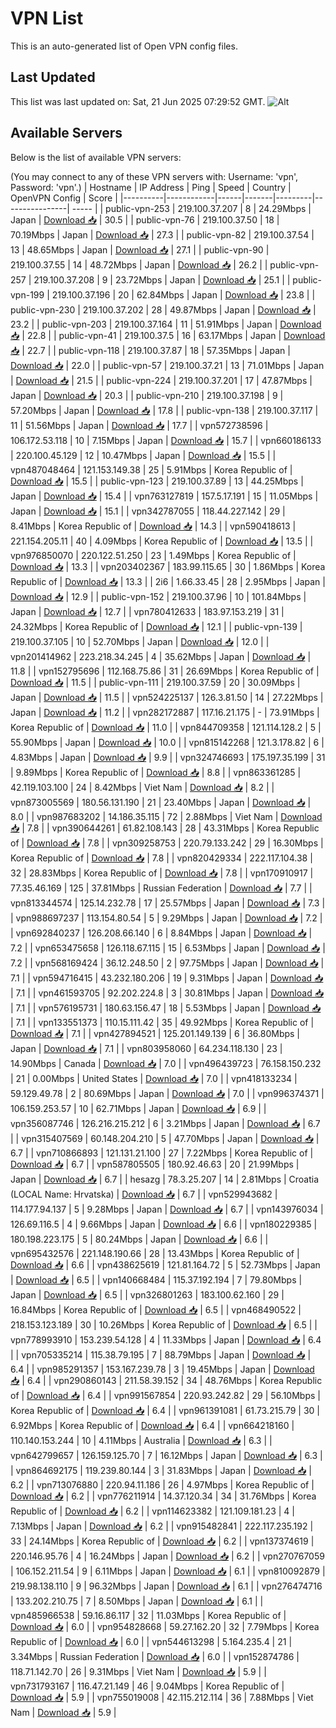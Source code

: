 # VPN List

This is an auto-generated list of Open VPN config files.

## Last Updated

This list was last updated on: Sat, 21 Jun 2025 07:29:52 GMT.
![Alt](https://repobeats.axiom.co/api/embed/186b98318ef1479477931607c1ad7d823f12451f.svg "Repobeats analytics image")

## Available Servers

Below is the list of available VPN servers:

(You may connect to any of these VPN servers with: Username: 'vpn', Password: 'vpn'.)
| Hostname | IP Address | Ping | Speed | Country | OpenVPN Config | Score |
|----------|------------|------|-------|---------|----------------| ----- |
| public-vpn-253 | 219.100.37.207 | 8 | 24.29Mbps | Japan | [Download 📥](./configs/server_0_JP.ovpn) | 30.5 |
| public-vpn-76 | 219.100.37.50 | 18 | 70.19Mbps | Japan | [Download 📥](./configs/server_1_JP.ovpn) | 27.3 |
| public-vpn-82 | 219.100.37.54 | 13 | 48.65Mbps | Japan | [Download 📥](./configs/server_2_JP.ovpn) | 27.1 |
| public-vpn-90 | 219.100.37.55 | 14 | 48.72Mbps | Japan | [Download 📥](./configs/server_3_JP.ovpn) | 26.2 |
| public-vpn-257 | 219.100.37.208 | 9 | 23.72Mbps | Japan | [Download 📥](./configs/server_4_JP.ovpn) | 25.1 |
| public-vpn-199 | 219.100.37.196 | 20 | 62.84Mbps | Japan | [Download 📥](./configs/server_5_JP.ovpn) | 23.8 |
| public-vpn-230 | 219.100.37.202 | 28 | 49.87Mbps | Japan | [Download 📥](./configs/server_6_JP.ovpn) | 23.2 |
| public-vpn-203 | 219.100.37.164 | 11 | 51.91Mbps | Japan | [Download 📥](./configs/server_7_JP.ovpn) | 22.8 |
| public-vpn-41 | 219.100.37.5 | 16 | 63.17Mbps | Japan | [Download 📥](./configs/server_8_JP.ovpn) | 22.7 |
| public-vpn-118 | 219.100.37.87 | 18 | 57.35Mbps | Japan | [Download 📥](./configs/server_9_JP.ovpn) | 22.0 |
| public-vpn-57 | 219.100.37.21 | 13 | 71.01Mbps | Japan | [Download 📥](./configs/server_10_JP.ovpn) | 21.5 |
| public-vpn-224 | 219.100.37.201 | 17 | 47.87Mbps | Japan | [Download 📥](./configs/server_11_JP.ovpn) | 20.3 |
| public-vpn-210 | 219.100.37.198 | 9 | 57.20Mbps | Japan | [Download 📥](./configs/server_12_JP.ovpn) | 17.8 |
| public-vpn-138 | 219.100.37.117 | 11 | 51.56Mbps | Japan | [Download 📥](./configs/server_13_JP.ovpn) | 17.7 |
| vpn572738596 | 106.172.53.118 | 10 | 7.15Mbps | Japan | [Download 📥](./configs/server_14_JP.ovpn) | 15.7 |
| vpn660186133 | 220.100.45.129 | 12 | 10.47Mbps | Japan | [Download 📥](./configs/server_15_JP.ovpn) | 15.5 |
| vpn487048464 | 121.153.149.38 | 25 | 5.91Mbps | Korea Republic of | [Download 📥](./configs/server_16_KR.ovpn) | 15.5 |
| public-vpn-123 | 219.100.37.89 | 13 | 44.25Mbps | Japan | [Download 📥](./configs/server_17_JP.ovpn) | 15.4 |
| vpn763127819 | 157.5.17.191 | 15 | 11.05Mbps | Japan | [Download 📥](./configs/server_18_JP.ovpn) | 15.1 |
| vpn342787055 | 118.44.227.142 | 29 | 8.41Mbps | Korea Republic of | [Download 📥](./configs/server_19_KR.ovpn) | 14.3 |
| vpn590418613 | 221.154.205.11 | 40 | 4.09Mbps | Korea Republic of | [Download 📥](./configs/server_20_KR.ovpn) | 13.5 |
| vpn976850070 | 220.122.51.250 | 23 | 1.49Mbps | Korea Republic of | [Download 📥](./configs/server_21_KR.ovpn) | 13.3 |
| vpn203402367 | 183.99.115.65 | 30 | 1.86Mbps | Korea Republic of | [Download 📥](./configs/server_22_KR.ovpn) | 13.3 |
| 2i6 | 1.66.33.45 | 28 | 2.95Mbps | Japan | [Download 📥](./configs/server_23_JP.ovpn) | 12.9 |
| public-vpn-152 | 219.100.37.96 | 10 | 101.84Mbps | Japan | [Download 📥](./configs/server_24_JP.ovpn) | 12.7 |
| vpn780412633 | 183.97.153.219 | 31 | 24.32Mbps | Korea Republic of | [Download 📥](./configs/server_25_KR.ovpn) | 12.1 |
| public-vpn-139 | 219.100.37.105 | 10 | 52.70Mbps | Japan | [Download 📥](./configs/server_26_JP.ovpn) | 12.0 |
| vpn201414962 | 223.218.34.245 | 4 | 35.62Mbps | Japan | [Download 📥](./configs/server_27_JP.ovpn) | 11.8 |
| vpn152795696 | 112.168.75.86 | 31 | 26.69Mbps | Korea Republic of | [Download 📥](./configs/server_28_KR.ovpn) | 11.5 |
| public-vpn-111 | 219.100.37.59 | 20 | 30.09Mbps | Japan | [Download 📥](./configs/server_29_JP.ovpn) | 11.5 |
| vpn524225137 | 126.3.81.50 | 14 | 27.22Mbps | Japan | [Download 📥](./configs/server_30_JP.ovpn) | 11.2 |
| vpn282172887 | 117.16.21.175 | - | 73.91Mbps | Korea Republic of | [Download 📥](./configs/server_31_KR.ovpn) | 11.0 |
| vpn844709358 | 121.114.128.2 | 5 | 55.90Mbps | Japan | [Download 📥](./configs/server_32_JP.ovpn) | 10.0 |
| vpn815142268 | 121.3.178.82 | 6 | 4.83Mbps | Japan | [Download 📥](./configs/server_33_JP.ovpn) | 9.9 |
| vpn324746693 | 175.197.35.199 | 31 | 9.89Mbps | Korea Republic of | [Download 📥](./configs/server_34_KR.ovpn) | 8.8 |
| vpn863361285 | 42.119.103.100 | 24 | 8.42Mbps | Viet Nam | [Download 📥](./configs/server_35_VN.ovpn) | 8.2 |
| vpn873005569 | 180.56.131.190 | 21 | 23.40Mbps | Japan | [Download 📥](./configs/server_36_JP.ovpn) | 8.0 |
| vpn987683202 | 14.186.35.115 | 72 | 2.88Mbps | Viet Nam | [Download 📥](./configs/server_37_VN.ovpn) | 7.8 |
| vpn390644261 | 61.82.108.143 | 28 | 43.31Mbps | Korea Republic of | [Download 📥](./configs/server_38_KR.ovpn) | 7.8 |
| vpn309258753 | 220.79.133.242 | 29 | 16.30Mbps | Korea Republic of | [Download 📥](./configs/server_39_KR.ovpn) | 7.8 |
| vpn820429334 | 222.117.104.38 | 32 | 28.83Mbps | Korea Republic of | [Download 📥](./configs/server_40_KR.ovpn) | 7.8 |
| vpn170910917 | 77.35.46.169 | 125 | 37.81Mbps | Russian Federation | [Download 📥](./configs/server_41_RU.ovpn) | 7.7 |
| vpn813344574 | 125.14.232.78 | 17 | 25.57Mbps | Japan | [Download 📥](./configs/server_42_JP.ovpn) | 7.3 |
| vpn988697237 | 113.154.80.54 | 5 | 9.29Mbps | Japan | [Download 📥](./configs/server_43_JP.ovpn) | 7.2 |
| vpn692840237 | 126.208.66.140 | 6 | 8.84Mbps | Japan | [Download 📥](./configs/server_44_JP.ovpn) | 7.2 |
| vpn653475658 | 126.118.67.115 | 15 | 6.53Mbps | Japan | [Download 📥](./configs/server_45_JP.ovpn) | 7.2 |
| vpn568169424 | 36.12.248.50 | 2 | 97.75Mbps | Japan | [Download 📥](./configs/server_46_JP.ovpn) | 7.1 |
| vpn594716415 | 43.232.180.206 | 19 | 9.31Mbps | Japan | [Download 📥](./configs/server_47_JP.ovpn) | 7.1 |
| vpn461593705 | 92.202.224.8 | 3 | 30.81Mbps | Japan | [Download 📥](./configs/server_48_JP.ovpn) | 7.1 |
| vpn576195731 | 180.63.156.47 | 18 | 5.53Mbps | Japan | [Download 📥](./configs/server_49_JP.ovpn) | 7.1 |
| vpn133551373 | 110.15.111.42 | 35 | 49.92Mbps | Korea Republic of | [Download 📥](./configs/server_50_KR.ovpn) | 7.1 |
| vpn427894521 | 125.201.149.139 | 6 | 36.80Mbps | Japan | [Download 📥](./configs/server_51_JP.ovpn) | 7.1 |
| vpn803958060 | 64.234.118.130 | 23 | 14.90Mbps | Canada | [Download 📥](./configs/server_52_CA.ovpn) | 7.0 |
| vpn496439723 | 76.158.150.232 | 21 | 0.00Mbps | United States | [Download 📥](./configs/server_53_US.ovpn) | 7.0 |
| vpn418133234 | 59.129.49.78 | 2 | 80.69Mbps | Japan | [Download 📥](./configs/server_54_JP.ovpn) | 7.0 |
| vpn996374371 | 106.159.253.57 | 10 | 62.71Mbps | Japan | [Download 📥](./configs/server_55_JP.ovpn) | 6.9 |
| vpn356087746 | 126.216.215.212 | 6 | 3.21Mbps | Japan | [Download 📥](./configs/server_56_JP.ovpn) | 6.7 |
| vpn315407569 | 60.148.204.210 | 5 | 47.70Mbps | Japan | [Download 📥](./configs/server_57_JP.ovpn) | 6.7 |
| vpn710866893 | 121.131.21.100 | 27 | 7.22Mbps | Korea Republic of | [Download 📥](./configs/server_58_KR.ovpn) | 6.7 |
| vpn587805505 | 180.92.46.63 | 20 | 21.99Mbps | Japan | [Download 📥](./configs/server_59_JP.ovpn) | 6.7 |
| hesazg | 78.3.25.207 | 14 | 2.81Mbps | Croatia (LOCAL Name: Hrvatska) | [Download 📥](./configs/server_60_HR.ovpn) | 6.7 |
| vpn529943682 | 114.177.94.137 | 5 | 9.28Mbps | Japan | [Download 📥](./configs/server_61_JP.ovpn) | 6.7 |
| vpn143976034 | 126.69.116.5 | 4 | 9.66Mbps | Japan | [Download 📥](./configs/server_62_JP.ovpn) | 6.6 |
| vpn180229385 | 180.198.223.175 | 5 | 80.24Mbps | Japan | [Download 📥](./configs/server_63_JP.ovpn) | 6.6 |
| vpn695432576 | 221.148.190.66 | 28 | 13.43Mbps | Korea Republic of | [Download 📥](./configs/server_64_KR.ovpn) | 6.6 |
| vpn438625619 | 121.81.164.72 | 5 | 52.73Mbps | Japan | [Download 📥](./configs/server_65_JP.ovpn) | 6.5 |
| vpn140668484 | 115.37.192.194 | 7 | 79.80Mbps | Japan | [Download 📥](./configs/server_66_JP.ovpn) | 6.5 |
| vpn326801263 | 183.100.62.160 | 29 | 16.84Mbps | Korea Republic of | [Download 📥](./configs/server_67_KR.ovpn) | 6.5 |
| vpn468490522 | 218.153.123.189 | 30 | 10.26Mbps | Korea Republic of | [Download 📥](./configs/server_68_KR.ovpn) | 6.5 |
| vpn778993910 | 153.239.54.128 | 4 | 11.33Mbps | Japan | [Download 📥](./configs/server_69_JP.ovpn) | 6.4 |
| vpn705335214 | 115.38.79.195 | 7 | 88.79Mbps | Japan | [Download 📥](./configs/server_70_JP.ovpn) | 6.4 |
| vpn985291357 | 153.167.239.78 | 3 | 19.45Mbps | Japan | [Download 📥](./configs/server_71_JP.ovpn) | 6.4 |
| vpn290860143 | 211.58.39.152 | 34 | 48.76Mbps | Korea Republic of | [Download 📥](./configs/server_72_KR.ovpn) | 6.4 |
| vpn991567854 | 220.93.242.82 | 29 | 56.10Mbps | Korea Republic of | [Download 📥](./configs/server_73_KR.ovpn) | 6.4 |
| vpn961391081 | 61.73.215.79 | 30 | 6.92Mbps | Korea Republic of | [Download 📥](./configs/server_74_KR.ovpn) | 6.4 |
| vpn664218160 | 110.140.153.244 | 10 | 4.11Mbps | Australia | [Download 📥](./configs/server_75_AU.ovpn) | 6.3 |
| vpn642799657 | 126.159.125.70 | 7 | 16.12Mbps | Japan | [Download 📥](./configs/server_76_JP.ovpn) | 6.3 |
| vpn864692175 | 119.239.80.144 | 3 | 31.83Mbps | Japan | [Download 📥](./configs/server_77_JP.ovpn) | 6.2 |
| vpn713076880 | 220.94.11.186 | 26 | 4.97Mbps | Korea Republic of | [Download 📥](./configs/server_78_KR.ovpn) | 6.2 |
| vpn776211914 | 14.37.120.34 | 34 | 31.76Mbps | Korea Republic of | [Download 📥](./configs/server_79_KR.ovpn) | 6.2 |
| vpn114623382 | 121.109.181.23 | 4 | 7.13Mbps | Japan | [Download 📥](./configs/server_80_JP.ovpn) | 6.2 |
| vpn915482841 | 222.117.235.192 | 33 | 24.14Mbps | Korea Republic of | [Download 📥](./configs/server_81_KR.ovpn) | 6.2 |
| vpn137374619 | 220.146.95.76 | 4 | 16.24Mbps | Japan | [Download 📥](./configs/server_82_JP.ovpn) | 6.2 |
| vpn270767059 | 106.152.211.54 | 9 | 6.11Mbps | Japan | [Download 📥](./configs/server_83_JP.ovpn) | 6.1 |
| vpn810092879 | 219.98.138.110 | 9 | 96.32Mbps | Japan | [Download 📥](./configs/server_84_JP.ovpn) | 6.1 |
| vpn276474716 | 133.202.210.75 | 7 | 8.50Mbps | Japan | [Download 📥](./configs/server_85_JP.ovpn) | 6.1 |
| vpn485966538 | 59.16.86.117 | 32 | 11.03Mbps | Korea Republic of | [Download 📥](./configs/server_86_KR.ovpn) | 6.0 |
| vpn954828668 | 59.27.162.20 | 32 | 7.79Mbps | Korea Republic of | [Download 📥](./configs/server_87_KR.ovpn) | 6.0 |
| vpn544613298 | 5.164.235.4 | 21 | 3.34Mbps | Russian Federation | [Download 📥](./configs/server_88_RU.ovpn) | 6.0 |
| vpn152874786 | 118.71.142.70 | 26 | 9.31Mbps | Viet Nam | [Download 📥](./configs/server_89_VN.ovpn) | 5.9 |
| vpn731793167 | 116.47.21.149 | 46 | 9.04Mbps | Korea Republic of | [Download 📥](./configs/server_90_KR.ovpn) | 5.9 |
| vpn755019008 | 42.115.212.114 | 36 | 7.88Mbps | Viet Nam | [Download 📥](./configs/server_91_VN.ovpn) | 5.9 |
